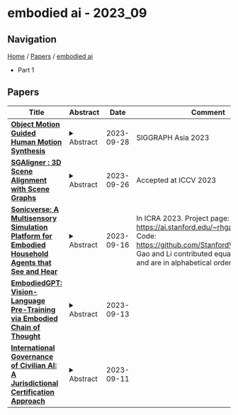 # embodied ai - 2023_09

## Navigation

[Home](https://lixin97.github.io/arXivRadar) / [Papers](https://lixin97.github.io/arXivRadar/papers) / [embodied ai](https://lixin97.github.io/arXivRadar/papers/embodied_ai)

- Part 1

## Papers

| **Title** | **Abstract** | **Date** | **Comment** |
| --- | --- | --- | --- |
| **[Object Motion Guided Human Motion Synthesis](http://arxiv.org/abs/2309.16237v1)** | <details><summary>Abstract</summary>Modeling human behaviors in contextual environments has a wide range of applications in character animation, embodied AI, VR/AR, and robotics. In real-world scenarios, humans frequently interact with the environment and manipulate various objects to complete daily tasks. In this work, we study the problem of full-body human motion synthesis for the manipulation of large-sized objects. We propose Object MOtion guided human MOtion synthesis (OMOMO), a conditional diffusion framework that can generate full-body manipulation behaviors from only the object motion. Since naively applying diffusion models fails to precisely enforce contact constraints between the hands and the object, OMOMO learns two separate denoising processes to first predict hand positions from object motion and subsequently synthesize full-body poses based on the predicted hand positions. By employing the hand positions as an intermediate representation between the two denoising processes, we can explicitly enforce contact constraints, resulting in more physically plausible manipulation motions. With the learned model, we develop a novel system that captures full-body human manipulation motions by simply attaching a smartphone to the object being manipulated. Through extensive experiments, we demonstrate the effectiveness of our proposed pipeline and its ability to generalize to unseen objects. Additionally, as high-quality human-object interaction datasets are scarce, we collect a large-scale dataset consisting of 3D object geometry, object motion, and human motion. Our dataset contains human-object interaction motion for 15 objects, with a total duration of approximately 10 hours.</details> | 2023-09-28 | SIGGRAPH Asia 2023 |
| **[SGAligner : 3D Scene Alignment with Scene Graphs](http://arxiv.org/abs/2304.14880v2)** | <details><summary>Abstract</summary>Building 3D scene graphs has recently emerged as a topic in scene representation for several embodied AI applications to represent the world in a structured and rich manner. With their increased use in solving downstream tasks (eg, navigation and room rearrangement), can we leverage and recycle them for creating 3D maps of environments, a pivotal step in agent operation? We focus on the fundamental problem of aligning pairs of 3D scene graphs whose overlap can range from zero to partial and can contain arbitrary changes. We propose SGAligner, the first method for aligning pairs of 3D scene graphs that is robust to in-the-wild scenarios (ie, unknown overlap -- if any -- and changes in the environment). We get inspired by multi-modality knowledge graphs and use contrastive learning to learn a joint, multi-modal embedding space. We evaluate on the 3RScan dataset and further showcase that our method can be used for estimating the transformation between pairs of 3D scenes. Since benchmarks for these tasks are missing, we create them on this dataset. The code, benchmark, and trained models are available on the project website.</details> | 2023-09-26 | Accepted at ICCV 2023 |
| **[Sonicverse: A Multisensory Simulation Platform for Embodied Household Agents that See and Hear](http://arxiv.org/abs/2306.00923v2)** | <details><summary>Abstract</summary>Developing embodied agents in simulation has been a key research topic in recent years. Exciting new tasks, algorithms, and benchmarks have been developed in various simulators. However, most of them assume deaf agents in silent environments, while we humans perceive the world with multiple senses. We introduce Sonicverse, a multisensory simulation platform with integrated audio-visual simulation for training household agents that can both see and hear. Sonicverse models realistic continuous audio rendering in 3D environments in real-time. Together with a new audio-visual VR interface that allows humans to interact with agents with audio, Sonicverse enables a series of embodied AI tasks that need audio-visual perception. For semantic audio-visual navigation in particular, we also propose a new multi-task learning model that achieves state-of-the-art performance. In addition, we demonstrate Sonicverse's realism via sim-to-real transfer, which has not been achieved by other simulators: an agent trained in Sonicverse can successfully perform audio-visual navigation in real-world environments. Sonicverse is available at: https://github.com/StanfordVL/Sonicverse.</details> | 2023-09-16 | In ICRA 2023. Project page: https://ai.stanford.edu/~rhgao/sonicverse/. Code: https://github.com/StanfordVL/sonicverse. Gao and Li contributed equally to this work and are in alphabetical order |
| **[EmbodiedGPT: Vision-Language Pre-Training via Embodied Chain of Thought](http://arxiv.org/abs/2305.15021v2)** | <details><summary>Abstract</summary>Embodied AI is a crucial frontier in robotics, capable of planning and executing action sequences for robots to accomplish long-horizon tasks in physical environments. In this work, we introduce EmbodiedGPT, an end-to-end multi-modal foundation model for embodied AI, empowering embodied agents with multi-modal understanding and execution capabilities. To achieve this, we have made the following efforts: (i) We craft a large-scale embodied planning dataset, termed EgoCOT. The dataset consists of carefully selected videos from the Ego4D dataset, along with corresponding high-quality language instructions. Specifically, we generate a sequence of sub-goals with the "Chain of Thoughts" mode for effective embodied planning. (ii) We introduce an efficient training approach to EmbodiedGPT for high-quality plan generation, by adapting a 7B large language model (LLM) to the EgoCOT dataset via prefix tuning. (iii) We introduce a paradigm for extracting task-related features from LLM-generated planning queries to form a closed loop between high-level planning and low-level control. Extensive experiments show the effectiveness of EmbodiedGPT on embodied tasks, including embodied planning, embodied control, visual captioning, and visual question answering. Notably, EmbodiedGPT significantly enhances the success rate of the embodied control task by extracting more effective features. It has achieved a remarkable 1.6 times increase in success rate on the Franka Kitchen benchmark and a 1.3 times increase on the Meta-World benchmark, compared to the BLIP-2 baseline fine-tuned with the Ego4D dataset.</details> | 2023-09-13 |  |
| **[International Governance of Civilian AI: A Jurisdictional Certification Approach](http://arxiv.org/abs/2308.15514v2)** | <details><summary>Abstract</summary>This report describes trade-offs in the design of international governance arrangements for civilian artificial intelligence (AI) and presents one approach in detail. This approach represents the extension of a standards, licensing, and liability regime to the global level. We propose that states establish an International AI Organization (IAIO) to certify state jurisdictions (not firms or AI projects) for compliance with international oversight standards. States can give force to these international standards by adopting regulations prohibiting the import of goods whose supply chains embody AI from non-IAIO-certified jurisdictions. This borrows attributes from models of existing international organizations, such as the International Civilian Aviation Organization (ICAO), the International Maritime Organization (IMO), and the Financial Action Task Force (FATF). States can also adopt multilateral controls on the export of AI product inputs, such as specialized hardware, to non-certified jurisdictions. Indeed, both the import and export standards could be required for certification. As international actors reach consensus on risks of and minimum standards for advanced AI, a jurisdictional certification regime could mitigate a broad range of potential harms, including threats to public safety.</details> | 2023-09-11 |  |
